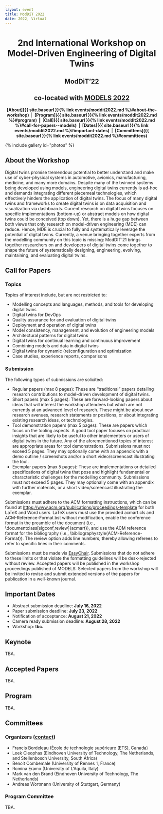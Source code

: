 ```yaml
---
layout: event
title: ModDiT 2022
date: 2022, Virtual
---
```


<style type="text/css">
  ul li ul {
    margin-top: 0;
  }
</style>

<style>
 .grid {
  display: flex;
 }
.col-1-2 {
  flex: 1;
}
.cole-1-2:last-child {
  margin-left: 20px;
}
</style>

<div style="text-align: center;" markdown="1">


# 2nd International Workshop on Model-Driven Engineering of Digital Twins

## ModDiT’22
## co-located with [MODELS 2022](http://www.modelsconference.org/)

<strong>[About]({{ site.baseurl }}{% link events/moddit2022.md %}#about-the-workshop)  |  [Program]({{ site.baseurl }}{% link events/moddit2022.md %}#program)  |  [Call]({{ site.baseurl }}{% link events/moddit2022.md %}#call-for-papers--models)  |  [Dates]({{ site.baseurl }}{% link events/moddit2022.md %}#important-dates)  |  [Committees]({{ site.baseurl }}{% link events/moddit2022.md %}#committees)</strong>

<!-- <div style="color:red;" markdown="1">
## Public collaborative document for discussions and feedback during the workshop: [link](https://uncloud.univ-nantes.fr/index.php/apps/onlyoffice/s/CXSDaABiWTYdJHp)
</div> -->

</div>

{% include gallery id="photos" %}


## About the Workshop

Digital twins promise tremendous potential to better understand and make use of cyber-physical systems in automotive, avionics, manufacturing, medicine, and many more domains. Despite many of the twinned systems being developed using models, engineering digital twins currently is ad-hoc and demands integrating different piecemeal technologies, which effectively hinders the application of digital twins. The focus of many digital twins and frameworks to create digital twins is on data acquisition and visualization via dashboards. Current research on digital twins focuses on specific implementations (bottom-up) or abstract models on how digital twins could be conceived (top down). Yet, there is a huge gap between both views that only research on model-driven engineering (MDE) can reduce. Hence, MDE is crucial to fully and systematically leverage the potential of digital twins. Currently, a venue bringing together experts from the modelling community on this topic is missing: ModDIT’21 brings together researchers on and developers of digital twins come together to shape the future of systematically designing, engineering, evolving, maintaining, and evaluating digital twins.

## Call for Papers

### Topics

Topics of interest include, but are not restricted to:

-	Modelling concepts and languages, methods, and tools for developing digital twins
-	Digital twins for DevOps
-	Quality assurance for and evaluation of digital twins
-	Deployment and operation of digital twins
-	Model consistency, management, and evolution of engineering models
-	Architectural patterns for digital twins
-	Digital twins for continual learning and continuous improvement
-	Combining models and data in digital twins
-	Digital twins for dynamic (re)configuration and optimization
-	Case studies, experience reports, comparisons

### Submission

The following types of submissions are solicited:

-	Regular papers (max 8 pages): These are “traditional” papers detailing research contributions to model-driven development of digital twins.
-	Short papers (max 5 pages): These are forward-looking papers about ideas that will interest the workshop attendees but which are not currently at an advanced level of research. These might be about new research avenues, research statements or positions, or about integrating existing research ideas, or technologies.
-	Tool demonstration papers (max 5 pages): These are papers which focus on the tooling aspects. A good tool paper focuses on practical insights that are likely to be useful to other implementers or users of digital twins in the future. Any of the aforementioned topics of interest are appropriate areas for tool demonstrations. Submissions must not exceed 5 pages. They may optionally come with an appendix with a demo outline / screenshots and/or a short video/screencast illustrating the tool.
-	Exemplar papers (max 5 pages): These are implementations or detailed specifications of digital twins that pose and highlight fundamental or characteristic challenges for the modelling community. Submissions must not exceed 5 pages. They may optionally come with an appendix with further materials, or a short video/screencast illustrating the exemplar.

Submissions must adhere to the ACM formatting instructions, which can be found at https://www.acm.org/publications/proceedings-template for both LaTeX and Word users. LaTeX users must use the provided acmart.cls and ACM-Reference-Format.bst without modification, enable the conference format in the preamble of the document (i.e., \documentclass[sigconf,review]{acmart}), and use the ACM reference format for the bibliography (i.e., \bibliographystyle{ACM-Reference-Format}). The review option adds line numbers, thereby allowing referees to refer to specific lines in their comments.

Submissions must be made via [EasyChair](https://easychair.org/conferences/?conf=moddit2022).
Submissions that do not adhere to these limits or that violate the formatting guidelines will be desk-rejected without review. Accepted papers will be published in the workshop proceedings published of MODELS. Selected papers from the workshop will be invited to revise and submit extended versions of the papers for publication in a well-known journal.

## Important Dates

- Abstract submission deadline: **July 16, 2022**
- Paper submission deadline: **July 23, 2022**
- Notification of acceptance: **August 21, 2022**
- Camera ready submission deadline: **August 28, 2022**
- Workshop: **tbc.**

## Keynote

TBA.

## Accepted Papers

TBA.

## Program

TBA.


## Committees

### Organizers ([contact](mailto:moddit2022@easychair.org))

-	Francis Bordeleau (École de technologie supérieure (ETS), Canada)
-	Loek Cleophas (Eindhoven University of Technology, The Netherlands, and Stellenbosch University, South Africa)
-	Benoit Combemale (University of Rennes 1, France)
-	Romina Eramo (University of L’Aquila, Italy)
-	Mark van den Brand (Eindhoven University of Technology, The Netherlands)
-	Andreas Wortmann (University of Stuttgart, Germany)

### Program Committee

TBA.
